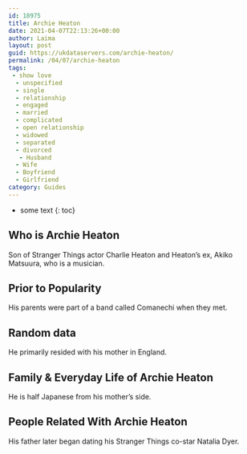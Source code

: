 ```yaml
---
id: 18975
title: Archie Heaton
date: 2021-04-07T22:13:26+00:00
author: Laima
layout: post
guid: https://ukdataservers.com/archie-heaton/
permalink: /04/07/archie-heaton
tags:
 - show love
  - unspecified
  - single
  - relationship
  - engaged
  - married
  - complicated
  - open relationship
  - widowed
  - separated
  - divorced
   - Husband
  - Wife
  - Boyfriend
  - Girlfriend
category: Guides
---
```


* some text
{: toc}


## Who is Archie Heaton
                  
                  
                  
Son of Stranger Things actor Charlie Heaton and Heaton&#8217;s ex, Akiko Matsuura, who is a musician. 
                  
              
            
              
            
                
                
                
## Prior to Popularity
                  
                  
                  
His parents were part of a band called Comanechi when they met. 
                  
              
            
              
            
                
                
                
## Random data
                  
                  
                  
He primarily resided with his mother in England.
                  
              
            
              
            
                
                
                
## Family & Everyday Life of Archie Heaton
                  
                  
                  
He is half Japanese from his mother&#8217;s side.
                  
              
            
              
            
                
                
                
## People Related With Archie Heaton
                  
                  
                  
His father later began dating his Stranger Things co-star Natalia Dyer.
                  
              
            
              
            
                
              
            
              
              
            
            
              
            
          
          
          